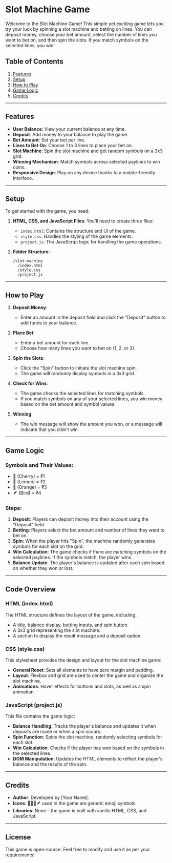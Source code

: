 # Slot Machine Game

Welcome to the Slot Machine Game! This simple yet exciting game lets you try your luck by spinning a slot machine and betting on lines. You can deposit money, choose your bet amount, select the number of lines you want to bet on, and then spin the slots. If you match symbols on the selected lines, you win!

## Table of Contents

1. [Features](#features)
2. [Setup](#setup)
3. [How to Play](#how-to-play)
4. [Game Logic](#game-logic)
5. [Credits](#credits)

---

## Features

- **User Balance**: View your current balance at any time.
- **Deposit**: Add money to your balance to play the game.
- **Bet Amount**: Set your bet per line.
- **Lines to Bet On**: Choose 1 to 3 lines to place your bet on.
- **Slot Machine**: Spin the slot machine and get random symbols on a 3x3 grid.
- **Winning Mechanism**: Match symbols across selected paylines to win coins.
- **Responsive Design**: Play on any device thanks to a mobile-friendly interface.

---

## Setup

To get started with the game, you need:

1. **HTML, CSS, and JavaScript Files**: You’ll need to create three files:
   - `index.html`: Contains the structure and UI of the game.
   - `style.css`: Handles the styling of the game elements.
   - `project.js`: The JavaScript logic for handling the game operations.

2. **Folder Structure**:
   ```
   /slot-machine
     /index.html
     /style.css
     /project.js
   ```

---

## How to Play

1. **Deposit Money**:
   - Enter an amount in the deposit field and click the "Deposit" button to add funds to your balance.

2. **Place Bet**:
   - Enter a bet amount for each line.
   - Choose how many lines you want to bet on (1, 2, or 3).

3. **Spin the Slots**:
   - Click the "Spin" button to initiate the slot machine spin.
   - The game will randomly display symbols in a 3x3 grid.

4. **Check for Wins**:
   - The game checks the selected lines for matching symbols.
   - If you match symbols on any of your selected lines, you win money based on the bet amount and symbol values.

5. **Winning**:
   - The win message will show the amount you won, or a message will indicate that you didn't win.

---

## Game Logic

### Symbols and Their Values:
- 🍒 (Cherry) = ₹1
- 🍋 (Lemon) = ₹2
- 🍊 (Orange) = ₹3
- 🪶 (Bird) = ₹4

### Steps:

1. **Deposit**: Players can deposit money into their account using the "Deposit" field.
2. **Betting**: Players select the bet amount and number of lines they want to bet on.
3. **Spin**: When the player hits "Spin", the machine randomly generates symbols for each slot on the grid.
4. **Win Calculation**: The game checks if there are matching symbols on the selected paylines. If the symbols match, the player wins.
5. **Balance Update**: The player's balance is updated after each spin based on whether they won or lost.

---

## Code Overview

### HTML (index.html)
The HTML structure defines the layout of the game, including:
- A title, balance display, betting inputs, and spin button.
- A 3x3 grid representing the slot machine.
- A section to display the result message and a deposit option.

### CSS (style.css)
This stylesheet provides the design and layout for the slot machine game:
- **General Reset**: Sets all elements to have zero margin and padding.
- **Layout**: Flexbox and grid are used to center the game and organize the slot machine.
- **Animations**: Hover effects for buttons and slots, as well as a spin animation.

### JavaScript (project.js)
This file contains the game logic:
- **Balance Handling**: Tracks the player's balance and updates it when deposits are made or when a spin occurs.
- **Spin Function**: Spins the slot machine, randomly selecting symbols for each slot.
- **Win Calculation**: Checks if the player has won based on the symbols in the selected lines.
- **DOM Manipulation**: Updates the HTML elements to reflect the player's balance and the results of the spin.

---

## Credits

- **Author**: Developed by [Your Name].
- **Icons**: 🍒🍋🍊🪶 used in the game are generic emoji symbols.
- **Libraries**: None – the game is built with vanilla HTML, CSS, and JavaScript.

---

## License

This game is open-source. Feel free to modify and use it as per your requirements!
